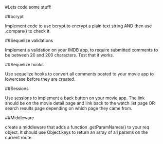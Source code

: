 #Lets code some stuff!

##bcrypt

Implement code to use bcrypt to encrypt a plain text string AND then use .compare() to check it.

##Sequelize validations

Implement a validation on your IMDB app, to require submitted comments to be between 20 and 200 characters. Test that it works.

##Sequelize hooks

Use sequelize hooks to convert all comments posted to your movie app to lowercase before they are created.

##Sessions

Use sessions to implement a back button on your movie app. The link should be on the movie detail page and link back to the watch list page OR search results page depending on which page they came from.

##Middleware

create a middleware that adds a function .getParamNames() to your req object. It should use Object.keys to return an array of all params on the current route.

 